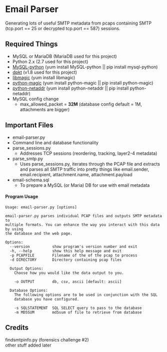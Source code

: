 Email Parser
==========

Generating lots of useful SMTP metadata from pcaps containing SMTP (tcp.port == 25 or decrypted tcp.port == 587) sessions.

Required Things
-----
* MySQL or MariaDB (MariaDB used for this project)
* Python 2.x (2.7 used for this project)
* [MySQL-python](https://github.com/farcepest/MySQLdb1) (yum install MySQL-python || pip install mysql-python)
* [dpkt](https://code.google.com/p/dpkt/) (v1.8 used for this project)
* [libmagic](https://github.com/threatstack/libmagic) (yum install libmagic)
* [python-magic](https://github.com/ahupp/python-magic) (yum install python-magic || pip install python-magic)
* [python-netaddr](https://github.com/drkjam/netaddr) (yum install python-netaddr || pip install python-netaddr)
* MySQL config change
  * max_allowed_packet = __32M__ (database config default = 1M, attachments are bigger)

Important Files
-----
* email-parser.py
 * Command line and database functionality
* parse_sessions.py
  * Addresses TCP sessions (reordering, tracking, layer2-4 metadata)
* parse_smtp.py
  * Uses parse_sessions.py, iterates through the PCAP file and extracts and parses all SMTP traffic into pretty things like email.sender, email.recipient, attachment.name, attachment.payload
* email-schema.sql
  * To prepare a MySQL (or Maria) DB for use with email metadata

#### Program Usage
```
Usage: email-parser.py [options]

email-parser.py parses individual PCAP files and outputs SMTP metadata to
multiple formats. You can enhance the way you interact with this data by using
the database and the web page.

Options:
  --version          show program's version number and exit
  -h, --help         show this help message and exit
  -p PCAPFILE        Filename of the of the pcap to process
  -d DIRECTORY       Directory containing pcap files

  Output Options:
    Choose how you would like the data output to you.

    -o OUTPUT        db, csv, ascii [default: ascii]

  Database Options:
    The following options are to be used in conjunction with the SQL
    database you have configured.

    -s SQLSTATEMENT  SQL SELECT query to pass to the database
    -m MD5SUM        md5sum of file to retrieve from database
```

Credits
-----
findsmtpinfo.py (forensics challenge #2)<br />
other stuff added later
